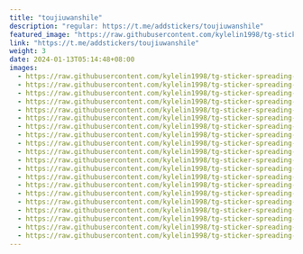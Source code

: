 ```yaml
---
title: "toujiuwanshile"
description: "regular: https://t.me/addstickers/toujiuwanshile"
featured_image: "https://raw.githubusercontent.com/kylelin1998/tg-sticker-spreading-worldwide-images/main/img/0cba640e-b1f1-4a2c-bb11-6288af58ccdf.jpg"
link: "https://t.me/addstickers/toujiuwanshile"
weight: 3
date: 2024-01-13T05:14:48+08:00
images:
  - https://raw.githubusercontent.com/kylelin1998/tg-sticker-spreading-worldwide-images/main/img/0cba640e-b1f1-4a2c-bb11-6288af58ccdf.jpg
  - https://raw.githubusercontent.com/kylelin1998/tg-sticker-spreading-worldwide-images/main/img/9ebda437-2032-419e-8b7d-d148aa540600.jpg
  - https://raw.githubusercontent.com/kylelin1998/tg-sticker-spreading-worldwide-images/main/img/052710ac-2f97-40e1-8caa-311681547998.jpg
  - https://raw.githubusercontent.com/kylelin1998/tg-sticker-spreading-worldwide-images/main/img/7caab58e-18e7-404b-b379-1cc82c84329c.jpg
  - https://raw.githubusercontent.com/kylelin1998/tg-sticker-spreading-worldwide-images/main/img/6cbd5a41-6c61-490c-8bcb-03dd1f3e2304.jpg
  - https://raw.githubusercontent.com/kylelin1998/tg-sticker-spreading-worldwide-images/main/img/1395bfe9-a06c-4c0c-a92f-678aa6e22bfe.jpg
  - https://raw.githubusercontent.com/kylelin1998/tg-sticker-spreading-worldwide-images/main/img/765357ed-b867-42d2-8a21-404ae83c1afe.jpg
  - https://raw.githubusercontent.com/kylelin1998/tg-sticker-spreading-worldwide-images/main/img/56661583-8c44-4987-8b95-7c7c8804f56f.jpg
  - https://raw.githubusercontent.com/kylelin1998/tg-sticker-spreading-worldwide-images/main/img/02f2ab7c-6a14-49a4-92bb-16c453f822ba.jpg
  - https://raw.githubusercontent.com/kylelin1998/tg-sticker-spreading-worldwide-images/main/img/bbdc55ea-a81b-4093-9997-d304f95dff0e.jpg
  - https://raw.githubusercontent.com/kylelin1998/tg-sticker-spreading-worldwide-images/main/img/364f946b-ef5b-410e-ab65-19e89f04f3ae.jpg
  - https://raw.githubusercontent.com/kylelin1998/tg-sticker-spreading-worldwide-images/main/img/28983731-6274-456b-b436-b7e1065a9d9c.jpg
  - https://raw.githubusercontent.com/kylelin1998/tg-sticker-spreading-worldwide-images/main/img/ca04802c-36c2-4377-9de6-5ffb9979820a.jpg
  - https://raw.githubusercontent.com/kylelin1998/tg-sticker-spreading-worldwide-images/main/img/761f1771-88f5-4a65-9182-b37579a7ca3e.jpg
  - https://raw.githubusercontent.com/kylelin1998/tg-sticker-spreading-worldwide-images/main/img/0b54c23e-0b36-4287-bff7-d65f97e9ac3b.jpg
  - https://raw.githubusercontent.com/kylelin1998/tg-sticker-spreading-worldwide-images/main/img/86d48de6-3e71-4c06-a96f-b42451438f23.jpg
  - https://raw.githubusercontent.com/kylelin1998/tg-sticker-spreading-worldwide-images/main/img/b6985ad0-991a-4c73-a40b-4c69eb2b12c7.jpg
  - https://raw.githubusercontent.com/kylelin1998/tg-sticker-spreading-worldwide-images/main/img/56b07738-d322-40da-b57a-958ca639f918.jpg
  - https://raw.githubusercontent.com/kylelin1998/tg-sticker-spreading-worldwide-images/main/img/f2f8da79-3dea-4e3f-84bc-543819ed4e5d.jpg
  - https://raw.githubusercontent.com/kylelin1998/tg-sticker-spreading-worldwide-images/main/img/cbdb5454-e754-44c4-9e62-c1b1c781ea6a.jpg
---
```

